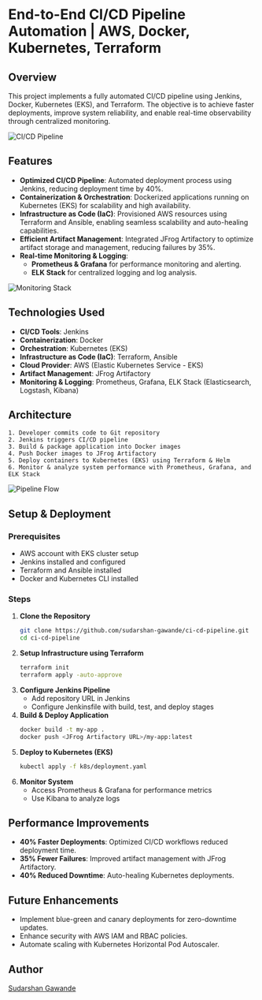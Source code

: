 # End-to-End CI/CD Pipeline Automation | AWS, Docker, Kubernetes, Terraform

## Overview
This project implements a fully automated CI/CD pipeline using Jenkins, Docker, Kubernetes (EKS), and Terraform. The objective is to achieve faster deployments, improve system reliability, and enable real-time observability through centralized monitoring.

![CI/CD Pipeline](https://miro.medium.com/v2/resize:fit:1400/0*T8upGNVh7uA1wdy0.jpeg)

## Features
- **Optimized CI/CD Pipeline**: Automated deployment process using Jenkins, reducing deployment time by 40%.
- **Containerization & Orchestration**: Dockerized applications running on Kubernetes (EKS) for scalability and high availability.
- **Infrastructure as Code (IaC)**: Provisioned AWS resources using Terraform and Ansible, enabling seamless scalability and auto-healing capabilities.
- **Efficient Artifact Management**: Integrated JFrog Artifactory to optimize artifact storage and management, reducing failures by 35%.
- **Real-time Monitoring & Logging**:
  - **Prometheus & Grafana** for performance monitoring and alerting.
  - **ELK Stack** for centralized logging and log analysis.

![Monitoring Stack](https://miro.medium.com/v2/resize:fit:1400/0*sV4qTWT8tt9Mhhmj)

## Technologies Used
- **CI/CD Tools**: Jenkins
- **Containerization**: Docker
- **Orchestration**: Kubernetes (EKS)
- **Infrastructure as Code (IaC)**: Terraform, Ansible
- **Cloud Provider**: AWS (Elastic Kubernetes Service - EKS)
- **Artifact Management**: JFrog Artifactory
- **Monitoring & Logging**: Prometheus, Grafana, ELK Stack (Elasticsearch, Logstash, Kibana)

## Architecture
```plaintext
1. Developer commits code to Git repository
2. Jenkins triggers CI/CD pipeline
3. Build & package application into Docker images
4. Push Docker images to JFrog Artifactory
5. Deploy containers to Kubernetes (EKS) using Terraform & Helm
6. Monitor & analyze system performance with Prometheus, Grafana, and ELK Stack
```

![Pipeline Flow](https://miro.medium.com/v2/resize:fit:1400/1*epyR68Uoe_4YyB2NLWwdPg.png)

## Setup & Deployment
### Prerequisites
- AWS account with EKS cluster setup
- Jenkins installed and configured
- Terraform and Ansible installed
- Docker and Kubernetes CLI installed

### Steps
1. **Clone the Repository**
   ```sh
   git clone https://github.com/sudarshan-gawande/ci-cd-pipeline.git
   cd ci-cd-pipeline
   ```
2. **Setup Infrastructure using Terraform**
   ```sh
   terraform init
   terraform apply -auto-approve
   ```
3. **Configure Jenkins Pipeline**
   - Add repository URL in Jenkins
   - Configure Jenkinsfile with build, test, and deploy stages
4. **Build & Deploy Application**
   ```sh
   docker build -t my-app .
   docker push <JFrog Artifactory URL>/my-app:latest
   ```
5. **Deploy to Kubernetes (EKS)**
   ```sh
   kubectl apply -f k8s/deployment.yaml
   ```
6. **Monitor System**
   - Access Prometheus & Grafana for performance metrics
   - Use Kibana to analyze logs

## Performance Improvements
- **40% Faster Deployments**: Optimized CI/CD workflows reduced deployment time.
- **35% Fewer Failures**: Improved artifact management with JFrog Artifactory.
- **40% Reduced Downtime**: Auto-healing Kubernetes deployments.

## Future Enhancements
- Implement blue-green and canary deployments for zero-downtime updates.
- Enhance security with AWS IAM and RBAC policies.
- Automate scaling with Kubernetes Horizontal Pod Autoscaler.

## Author
[Sudarshan Gawande](https://github.com/sudarshan-gawande)

